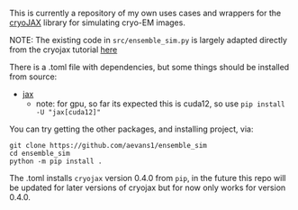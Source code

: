This is currently a repository of my own uses cases and wrappers for the [cryoJAX](https://michael-0brien.github.io/cryojax/) library for simulating cryo-EM images.

NOTE: The existing code in `src/ensemble_sim.py` is largely adapted directly from the cryojax tutorial [here](https://github.com/michael-0brien/cryojax/blob/main/docs/examples/dev/simulating-and-reweighting-ensembles.ipynb)

There is a .toml file with dependencies, but some things should be installed from source:
- [jax](https://docs.jax.dev/en/latest/installation.html)
  - note: for gpu, so far its expected this is cuda12, so use `pip install -U "jax[cuda12]"`

You can try getting the other packages, and installing project, via:
```
git clone https://github.com/aevans1/ensemble_sim
cd ensemble_sim
python -m pip install .
```

The .toml installs `cryojax` version 0.4.0 from `pip`, in the future this repo will be updated for later versions of cryojax but for now only works for version 0.4.0.
